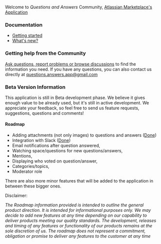 Welcome to _Questions and Answers_ Community, [Atlassian Marketplace's Application](https://marketplace.atlassian.com/1221163)

### Documentation
* [Getting started](https://github.com/questions-answers/community/wiki/Documentation)
* [What's new?](https://github.com/questions-answers/community/wiki/What's-new)

### Getting help from the Community
[Ask questions, report problems or browse discussions](https://github.com/questions-answers/community/issues) to find the information you need. If you have any questions, you can also contact us directly at questions.answers.app@gmail.com

### Beta Version Information
This application is still in Beta development phase. We believe it gives enough value to be already used, but it's still in active development. We appreciate your feedback, so feel free to send us feature requests, suggestions, questions and comments!

#### Roadmap

* Adding attachments (not only images) to questions and answers ([Done](https://github.com/questions-answers/community/wiki/What's-new#15032020))
* Integration with Slack ([Done](https://github.com/questions-answers/community/wiki/What's-new#22042020))
* Email notifications after question answered,
* Watching space/questions for new questions/answers,
* Mentions,
* Displaying who voted on question/answer,
* Categories/topics,
* Moderator role

There are also more minor features that will be added to the application in between these bigger ones.

Disclaimer:

_The Roadmap information provided is intended to outline the general product direction. It is intended for informational purposes only. We may decide to add new features at any time depending on our capability to deliver products meeting our quality standards. The development, releases and timing of any features or functionality of our products remains at the sole discretion of us. The roadmap does not represent a commitment, obligation or promise to deliver any features to the customer at any time_
